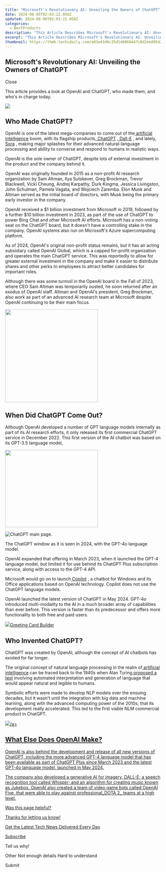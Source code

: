 ```yaml
---
title: "Microsoft's Revolutionary AI: Unveiling the Owners of ChatGPT"
date: 2024-08-05T02:03:22.056Z
updated: 2024-08-06T02:03:22.056Z
categories:
  - BestProducts
description: "This Article Describes Microsoft's Revolutionary AI: Unveiling the Owners of ChatGPT"
excerpt: "This Article Describes Microsoft's Revolutionary AI: Unveiling the Owners of ChatGPT"
thumbnail: https://thmb.techidaily.com/e03e43d6c35d148960447c0d2ee89542320d7730a8e124f95538e772fc1bdf8a.jpg
---
```


## Microsoft's Revolutionary AI: Unveiling the Owners of ChatGPT

Close 

 This article provides a look at OpenAI and ChatGPT, who made them, and who's in charge today.  

<!-- affiliate ads begin -->
<a href="https://secure.2checkout.com/order/checkout.php?PRODS=4729320&QTY=1&AFFILIATE=108875&CART=1"><img src="https://secure.avangate.com/images/merchant/f7f07e7dab09533bc71247a5b29a7373/products/2_iDeviceMessageBox.png" border="0"></a>
<!-- affiliate ads end -->
## Who Made ChatGPT? 

 OpenAI is one of the latest mega-companies to come out of the[ artificial intelligence](https://www.lifewire.com/what-is-artificial-intelligence-5119206) boom, with its flagship products,[ ChatGPT](https://www.lifewire.com/what-is-chatgpt-7105508) ,[ Dall-E](https://www.lifewire.com/openai-dall-e-3-ai-art-tools-7974653) , and lately,[ Sora](https://www.lifewire.com/openai-sora-ai-video-8585062) , making major splashes for their advanced natural-language processing and ability to converse and respond to humans in realistic ways.

 OpenAI is the sole owner of ChatGPT, despite lots of external investment in the product and the company behind it.

 OpenAI was originally founded in 2015 as a non-profit AI research organization by Sam Altman, Ilya Sutskever, Greg Brockman, Trevor Blackwell, Vicki Cheung, Andrej Karpathy, Durk Kingma, Jessica Livingston, John Schulman, Pamela Vagata, and Wojciech Zaremba. Elon Musk and Altman served as the initial board of directors, with Musk being the primary early investor in the company.

 OpenAI received a $1 billion investment from Microsoft in 2019, followed by a further $10 billion investment in 2023, as part of the use of ChatGPT to power Bing Chat and other Microsoft AI efforts. Microsoft has a non-voting seat on the ChatGPT board, but it doesn't have a controlling stake in the company. OpenAI systems also run on Microsoft's Azure supercomputing platform.

 As of 2024, OpenAI's original non-profit status remains, but it has an acting subsidiary called OpenAI Global, which is a capped for-profit organization and operates the main ChatGPT service. This was reportedly to allow for greater external investment in the company and make it easier to distribute shares and other perks to employees to attract better candidates for important roles.  

 Although there was some turmoil in the OpenAI board in the Fall of 2023, where CEO Sam Altman was temporarily ousted, he soon returned after an exodus of OpenAI staff. Altman and OpenAI's president, Greg Brockman, also work as part of an advanced AI research team at Microsoft despite OpenAI continuing to be their main focus.

<!-- affiliate ads begin -->
<a href="https://natural-cycles.sjv.io/c/5597632/2072199/17885" target="_top" id="2072199"><img src="//a.impactradius-go.com/display-ad/17885-2072199" border="0" alt="" width="300" height="300"/></a><img height="0" width="0" src="https://imp.pxf.io/i/5597632/2072199/17885" style="position:absolute;visibility:hidden;" border="0" />
<!-- affiliate ads end -->
##  When Did ChatGPT Come Out? 

 Although OpenAI developed a number of GPT language models internally as part of its AI research efforts, it only released its first commercial ChatGPT service in December 2022\. This first version of the AI chatbot was based on its GPT-3.5 language model,

<!-- affiliate ads begin -->
<a href="https://godlikehost.sjv.io/c/5597632/1920047/21774" target="_top" id="1920047"><img src="//a.impactradius-go.com/display-ad/21774-1920047" border="0" alt="" width="300" height="250"/></a><img height="0" width="0" src="https://imp.pxf.io/i/5597632/1920047/21774" style="position:absolute;visibility:hidden;" border="0" />
<!-- affiliate ads end -->
![ChatGPT main page.](https://www.lifewire.com/thmb/NHebqSA2n4TcEKIMK_5Uig6pAKA=/1500x0/filters:no_upscale():max_bytes(150000):strip_icc():format(webp)/chatgpt0111-4c3933ae2610433489dcbf124c7f8872.jpg) 

 The ChatGPT window as it is seen in 2024, with the GPT-4o language model. 

 OpenAI expanded that offering in March 2023, when it launched the GPT-4 language model, but limited it for use behind its ChatGPT Plus subscription service, along with access to the GPT-4 API.  

 Microsoft would go on to launch[ Copilot](https://www.lifewire.com/what-is-microsoft-copilot-8572496) , a chatbot for Windows and its Office applications based on OpenAI technology. Copilot does not use the ChatGPT language models.  

 OpenAI launched the latest version of ChatGPT in May 2024\. GPT-4o introduced multi-modality to the AI in a much broader array of capabilities than ever before. This version is faster than its predecessor and offers more functionality to both free and paid users.  

<!-- affiliate ads begin -->
<a href="https://secure.2checkout.com/order/checkout.php?PRODS=2067133&QTY=1&AFFILIATE=108875&CART=1"><img src="https://www.pearlmountainsoft.com/n_img/product/gcb/banScrn.jpg" border="0">Greeting Card Builder</a>
<!-- affiliate ads end -->
## Who Invented ChatGPT? 

 ChatGPT was created by OpenAI, although the concept of AI chatbots has existed for far longer.

 The original concept of natural language processing in the realm of[ artificial intelligence](https://www.lifewire.com/what-is-artificial-intelligence-5119206) can be traced back to the 1940s when Alan Turing[ proposed a test](https://www.lifewire.com/what-is-the-turing-test-7504875) involving automated interpretation and generation of language that would appear natural and legible to humans.

 Symbolic efforts were made to develop NLP models over the ensuing decades, but it wasn't until the integration with big data and machine learning, along with the advanced computing power of the 2010s, that its development really accelerated. This led to the first viable NLM commercial product in ChatGPT.

<!-- affiliate ads begin -->
<a href="https://store.nero.com/order/checkout.php?PRODS=4729507&QTY=1&AFFILIATE=108875&CART=1"><img src="https://www.nero.com/nero-com-wAssets/img/banners/2023/TIU/Nero_TuneItUp_Screen_2.webp" border="0">/a>
<!-- affiliate ads end -->
##  What Else Does OpenAI Make? 

 OpenAI is also behind the development and release of all new versions of ChatGPT, including the more advanced GPT-4 language model that has been available as part of ChatGPT Plus since March 2023 and the latest GPT-4o language model, launched in May 2024.

 The company also developed a generative AI for imagery, DALL-E; a speech recognition tool called Whisper; and an algorithm for creating music known as Jukebox. OpenAI also created a team of video game bots called OpenAI Five, that were able to play against professional_DOTA 2_ teams at a high level.  

Was this page helpful?

Thanks for letting us know!

 Get the Latest Tech News Delivered Every Day

[ Subscribe ](https://www.lifewire.com/#) 

Tell us why!

 Other  Not enough details  Hard to understand 

 Submit 

<ins class="adsbygoogle"
     style="display:block"
     data-ad-format="autorelaxed"
     data-ad-client="ca-pub-7571918770474297"
     data-ad-slot="1223367746"></ins>



<ins class="adsbygoogle"
     style="display:block"
     data-ad-client="ca-pub-7571918770474297"
     data-ad-slot="8358498916"
     data-ad-format="auto"
     data-full-width-responsive="true"></ins>
